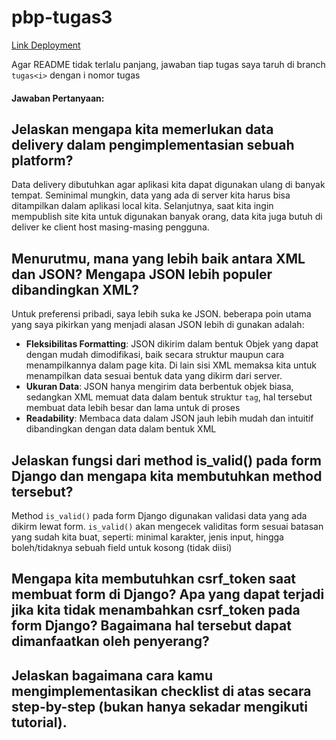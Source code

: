# pbp-tugas3

[Link Deployment](http://muhammad-azzam31-tugas2.pbp.cs.ui.ac.id)

 Agar README tidak terlalu panjang, jawaban tiap tugas saya taruh di branch `tugas<i>` dengan i nomor tugas

#### Jawaban Pertanyaan:

## Jelaskan mengapa kita memerlukan data delivery dalam pengimplementasian sebuah platform?

Data delivery dibutuhkan agar aplikasi kita dapat digunakan ulang di banyak tempat. Seminimal mungkin, data yang ada di server kita harus bisa ditampilkan dalam aplikasi local kita. Selanjutnya, saat kita ingin mempublish site kita untuk digunakan banyak orang, data kita juga butuh di deliver ke client host masing-masing pengguna.

## Menurutmu, mana yang lebih baik antara XML dan JSON? Mengapa JSON lebih populer dibandingkan XML?

Untuk preferensi pribadi, saya lebih suka ke JSON. beberapa poin utama yang saya pikirkan yang menjadi alasan JSON lebih di gunakan adalah:
- **Fleksibilitas Formatting**: JSON dikirim dalam bentuk Objek yang dapat dengan mudah dimodifikasi, baik secara struktur maupun cara menampilkannya dalam page kita. Di lain sisi XML memaksa kita untuk menampilkan data sesuai bentuk data yang dikirm dari server.
- **Ukuran Data**: JSON hanya mengirim data berbentuk objek biasa, sedangkan XML memuat data dalam bentuk struktur `tag`, hal tersebut membuat data lebih besar dan lama untuk di proses
- **Readability**: Membaca data dalam JSON jauh lebih mudah dan intuitif dibandingkan dengan data dalam bentuk XML

## Jelaskan fungsi dari method is_valid() pada form Django dan mengapa kita membutuhkan method tersebut?

Method `is_valid()` pada form Django digunakan validasi data yang ada dikirm lewat form. `is_valid()` akan mengecek validitas form sesuai batasan yang sudah kita buat, seperti: minimal karakter, jenis input, hingga boleh/tidaknya sebuah field untuk kosong (tidak diisi)

## Mengapa kita membutuhkan csrf_token saat membuat form di Django? Apa yang dapat terjadi jika kita tidak menambahkan csrf_token pada form Django? Bagaimana hal tersebut dapat dimanfaatkan oleh penyerang?



## Jelaskan bagaimana cara kamu mengimplementasikan checklist di atas secara step-by-step (bukan hanya sekadar mengikuti tutorial).

